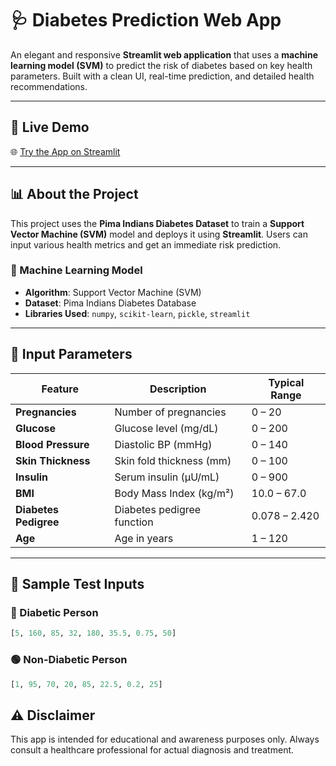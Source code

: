 # 🩺 Diabetes Prediction Web App

An elegant and responsive **Streamlit web application** that uses a **machine learning model (SVM)** to predict the risk of diabetes based on key health parameters. Built with a clean UI, real-time prediction, and detailed health recommendations.

---

## 🚀 Live Demo
🌐 [Try the App on Streamlit](https://diabetespredictivesystem.streamlit.app/)

---

## 📊 About the Project

This project uses the **Pima Indians Diabetes Dataset** to train a **Support Vector Machine (SVM)** model and deploys it using **Streamlit**. Users can input various health metrics and get an immediate risk prediction.

### 🧠 Machine Learning Model
- **Algorithm**: Support Vector Machine (SVM)
- **Dataset**: Pima Indians Diabetes Database
- **Libraries Used**: `numpy`, `scikit-learn`, `pickle`, `streamlit`

---

## 🧾 Input Parameters

| Feature                     | Description                               | Typical Range       |
|----------------------------|-------------------------------------------|---------------------|
| **Pregnancies**            | Number of pregnancies                     | 0 – 20              |
| **Glucose**                | Glucose level (mg/dL)                     | 0 – 200             |
| **Blood Pressure**         | Diastolic BP (mmHg)                       | 0 – 140             |
| **Skin Thickness**         | Skin fold thickness (mm)                  | 0 – 100             |
| **Insulin**                | Serum insulin (μU/mL)                     | 0 – 900             |
| **BMI**                    | Body Mass Index (kg/m²)                   | 10.0 – 67.0         |
| **Diabetes Pedigree**      | Diabetes pedigree function                | 0.078 – 2.420       |
| **Age**                    | Age in years                              | 1 – 120             |

---

## 🧪 Sample Test Inputs

### 🔴 Diabetic Person
```python
[5, 160, 85, 32, 180, 35.5, 0.75, 50]
```
### 🟢 Non-Diabetic Person
```python
[1, 95, 70, 20, 85, 22.5, 0.2, 25]
```

## ⚠️ Disclaimer
This app is intended for educational and awareness purposes only.
Always consult a healthcare professional for actual diagnosis and treatment.
